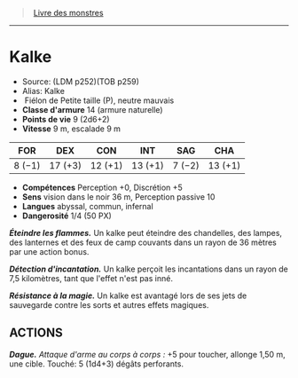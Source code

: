 ﻿> [Livre des monstres](tome_of_beasts.md)

---

# Kalke

- Source: (LDM p252)(TOB p259)
- Alias: Kalke
-  Fiélon de Petite taille (P), neutre mauvais
- **Classe d'armure** 14 (armure naturelle)
- **Points de vie** 9 (2d6+2)
- **Vitesse** 9 m, escalade 9 m

|FOR|DEX|CON|INT|SAG|CHA|
|---|---|---|---|---|---|
|8 (−1)|17 (+3)|12 (+1)|13 (+1)|7 (−2)|13 (+1)|

- **Compétences** Perception +0, Discrétion +5
- **Sens** vision dans le noir 36 m, Perception passive 10
- **Langues** abyssal, commun, infernal
- **Dangerosité** 1/4 (50 PX)

**_Éteindre les flammes._** Un kalke peut éteindre des chandelles, des lampes, des lanternes et des feux de camp couvants dans un rayon de 36 mètres par une action bonus.

**_Détection d'incantation._** Un kalke perçoit les incantations dans un rayon de 7,5 kilomètres, tant que l'effet n'est pas inné.

**_Résistance à la magie._** Un kalke est avantagé lors de ses jets de sauvegarde contre les sorts et autres effets magiques.

## ACTIONS

**_Dague._** _Attaque d'arme au corps à corps :_ +5 pour toucher, allonge 1,50 m, une cible. Touché: 5 (1d4+3) dégâts perforants.

